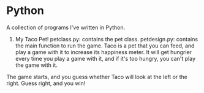 # Python
A collection of programs I've written in Python. 

1. My Taco Pet! petclass.py: contains the pet class. petdesign.py: contains the main function to run the game. 
 Taco is a pet that you can feed, and play a game with it to increase its happiness meter. It will get hungrier every time you play a game with it, and if it's too hungry, you can't play the game with it.
 
 The game starts, and you guess whether Taco will look at the left or the right. Guess right, and you win! 
 
 
